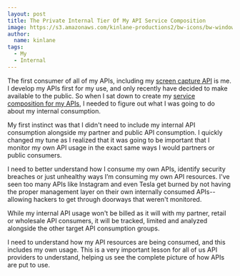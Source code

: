 ```yaml
---
layout: post
title: The Private Internal Tier Of My API Service Composition
image: https://s3.amazonaws.com/kinlane-productions2/bw-icons/bw-windows.jpg
author:
  name: kinlane
tags:
  - My
  - Internal
---
```

The first consumer of all of my APIs, including my [screen capture API](http://screen-capture.apievangelist.com/) is me. I develop my APIs first for my use, and only recently have decided to make available to the public. So when I sat down to create my [service composition for my APIs](http://apievangelist.com/2014/04/14/service-composition-for-my-screen-capture-api/), I needed to figure out what I was going to do about my internal consumption.

My first instinct was that I didn't need to include my internal API consumption alongside my partner and public API consumption. I quickly changed my tune as I realized that it was going to be important that I monitor my own API usage in the exact same ways I would partners or public consumers.

I need to better understand how I consume my own APIs, identify security breaches or just unhealthy ways I’m consuming my own API resources. I've seen too many APIs like Instagram and even Tesla get burned by not having the proper management layer on their own internally consumed APIs--allowing hackers to get through doorways that weren't monitored.

While my internal API usage won't be billed as it will with my partner, retail or wholesale API consumers, it will be tracked, limited and analyzed alongside the other target API consumption groups.

I need to understand how my API resources are being consumed, and this includes my own usage. This is a very important lesson for all of us API providers to understand, helping us see the complete picture of how APIs are put to use.
